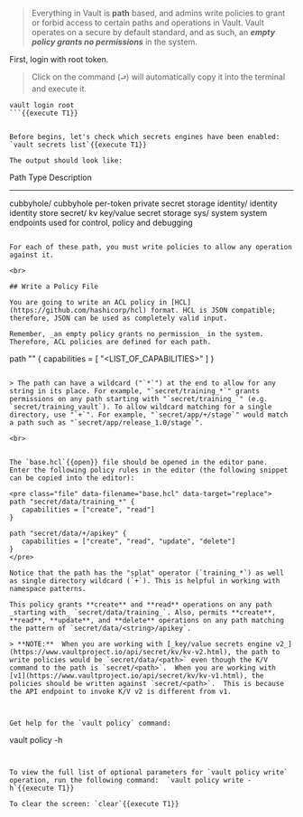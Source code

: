 > Everything in Vault is **path** based, and admins write policies to grant or forbid access to certain paths and operations in Vault. Vault operates on a secure by default standard, and as such, an ***empty policy grants no permissions*** in the system.

First, login with root token.

> Click on the command (`⮐`) will automatically copy it into the terminal and execute it.

```
vault login root
```{{execute T1}}


Before begins, let's check which secrets engines have been enabled:  `vault secrets list`{{execute T1}}

The output should look like:

```
Path          Type         Description
----          ----         -----------
cubbyhole/    cubbyhole    per-token private secret storage
identity/     identity     identity store
secret/       kv           key/value secret storage
sys/          system       system endpoints used for control, policy and debugging
```

For each of these path, you must write policies to allow any operation against it.

<br>

## Write a Policy File

You are going to write an ACL policy in [HCL](https://github.com/hashicorp/hcl) format. HCL is JSON compatible; therefore, JSON can be used as completely valid input.

Remember, _an empty policy grants no permission_ in the system. Therefore, ACL policies are defined for each path.

```
path "<PATH>" {
   capabilities = [ "<LIST_OF_CAPABILITIES>" ]
}
```

> The path can have a wildcard ("`*`") at the end to allow for any string in its place. For example, "`secret/training_*`" grants permissions on any path starting with "`secret/training_`" (e.g. `secret/training_vault`). To allow wildcard matching for a single  directory, use "`+`". For example, "`secret/app/+/stage`" would match a path such as "`secret/app/release_1.0/stage`".

<br>


The `base.hcl`{{open}} file should be opened in the editor pane.  Enter the following policy rules in the editor (the following snippet can be copied into the editor):

<pre class="file" data-filename="base.hcl" data-target="replace">
path "secret/data/training_*" {
   capabilities = ["create", "read"]
}

path "secret/data/+/apikey" {
   capabilities = ["create", "read", "update", "delete"]
}
</pre>

Notice that the path has the "splat" operator (`training_*`) as well as single directory wildcard (`+`). This is helpful in working with namespace patterns.  

This policy grants **create** and **read** operations on any path _starting with_ `secret/data/training_`. Also, permits **create**, **read**, **update**, and **delete** operations on any path matching the pattern of `secret/data/<string>/apikey`.

> **NOTE:**  When you are working with [_key/value secrets engine v2_](https://www.vaultproject.io/api/secret/kv/kv-v2.html), the path to write policies would be `secret/data/<path>` even though the K/V command to the path is `secret/<path>`.  When you are working with [v1](https://www.vaultproject.io/api/secret/kv/kv-v1.html), the policies should be written against `secret/<path>`.  This is because the API endpoint to invoke K/V v2 is different from v1.



Get help for the `vault policy` command:

```
vault policy -h
```{{execute T1}}


To view the full list of optional parameters for `vault policy write` operation, run the following command:  `vault policy write -h`{{execute T1}}

To clear the screen: `clear`{{execute T1}}
